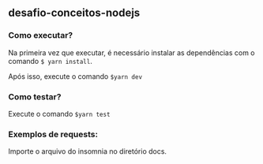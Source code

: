 ## desafio-conceitos-nodejs

### Como executar?

Na primeira vez que executar, é necessário instalar as dependências com o comando 
`$ yarn install`.

Após isso, execute o comando
`$yarn dev`


### Como testar?

Execute o comando `$yarn test`


### Exemplos de requests:

Importe o arquivo do insomnia no diretório docs.